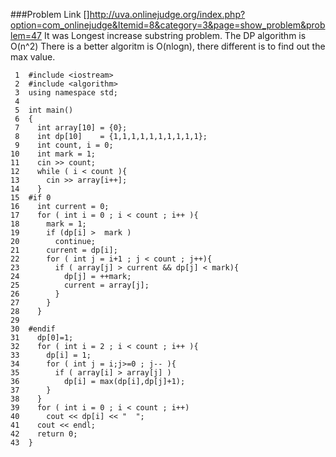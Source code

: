 ###Problem Link []http://uva.onlinejudge.org/index.php?option=com_onlinejudge&Itemid=8&category=3&page=show_problem&problem=47
It was Longest increase substring problem.
The DP algorithm is O(n^2)
There is a better algoritm is O(nlogn), there different is to find out the max value.

     1	#include <iostream>
     2	#include <algorithm>
     3	using namespace std;
     4	
     5	int main()
     6	{
     7	  int array[10] = {0};
     8	  int dp[10]    = {1,1,1,1,1,1,1,1,1,1};
     9	  int count, i = 0;
    10	  int mark = 1;
    11	  cin >> count;
    12	  while ( i < count ){
    13		cin >> array[i++];
    14	  }
    15	#if 0
    16	  int current = 0;
    17	  for ( int i = 0 ; i < count ; i++ ){
    18		mark = 1;
    19		if (dp[i] >  mark )
    20		  continue;
    21		current = dp[i];
    22		for ( int j = i+1 ; j < count ; j++){
    23		  if ( array[j] > current && dp[j] < mark){
    24			dp[j] = ++mark;
    25			current = array[j];
    26		  }
    27		}
    28	  }
    29	
    30	#endif
    31	  dp[0]=1;
    32	  for ( int i = 2 ; i < count ; i++ ){
    33		dp[i] = 1;
    34		for ( int j = i;j>=0 ; j-- ){
    35		  if ( array[i] > array[j] )
    36			dp[i] = max(dp[i],dp[j]+1);
    37		}
    38	  }
    39	  for ( int i = 0 ; i < count ; i++)
    40		cout << dp[i] << "  ";
    41	  cout << endl;
    42	  return 0;
    43	}
